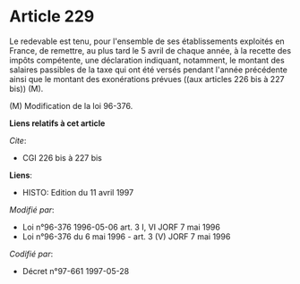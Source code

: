 # Article 229

Le redevable est tenu, pour l'ensemble de ses établissements exploités en France, de remettre, au plus tard le 5 avril de
chaque année, à la recette des impôts compétente, une déclaration indiquant, notamment, le montant des salaires passibles de
la taxe qui ont été versés pendant l'année précédente ainsi que le montant des exonérations prévues ((aux articles 226 bis à
227 bis)) (M).

(M) Modification de la loi 96-376.

**Liens relatifs à cet article**

_Cite_:

  - CGI 226 bis à 227 bis

**Liens**:

  - HISTO: Edition du 11 avril 1997

_Modifié par_:

  - Loi n°96-376 1996-05-06 art. 3 I, VI JORF 7 mai 1996
  - Loi n°96-376 du 6 mai 1996 - art. 3 (V) JORF 7 mai 1996

_Codifié par_:

  - Décret n°97-661 1997-05-28
